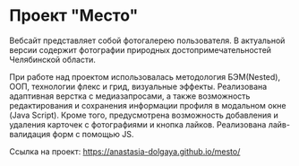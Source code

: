 # Проект "Место"
Вебсайт представляет собой фотогалерею пользователя. В актуальной версии содержит фотографии природных достопримечательностей Челябинской области.

При работе над проектом использовалась методология БЭМ(Nested), ООП, технологии флекс и грид, визуальные эффекты. Реализована адаптивная верстка с медиазапросами, а также возможность редактирования и сохранения информации профиля в модальном окне (Java Script). Кроме того, предусмотрена возможность добавления и удаления карточек с фотографиями и кнопка лайков. Реализована лайв-валидация форм с помощью JS.

Ссылка на проект: https://anastasia-dolgaya.github.io/mesto/
